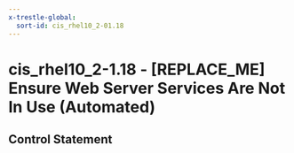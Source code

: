 ```yaml
---
x-trestle-global:
  sort-id: cis_rhel10_2-01.18
---
```


# cis_rhel10_2-1.18 - \[REPLACE_ME\] Ensure Web Server Services Are Not In Use (Automated)

## Control Statement
